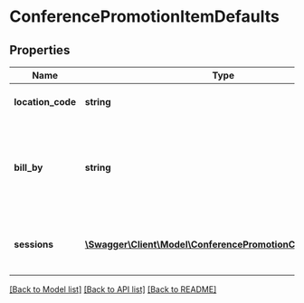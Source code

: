 # ConferencePromotionItemDefaults

## Properties
Name | Type | Description | Notes
------------ | ------------- | ------------- | -------------
**location_code** | **string** | The conference location | [optional] 
**bill_by** | **string** | BillBy method for the conference. R - Registration, A - Attendee | [optional] 
**sessions** | [**\Swagger\Client\Model\ConferencePromotionChoiceSession[]**](ConferencePromotionChoiceSession.md) | A list of sessions associated with this choice | [optional] 

[[Back to Model list]](../README.md#documentation-for-models) [[Back to API list]](../README.md#documentation-for-api-endpoints) [[Back to README]](../README.md)


